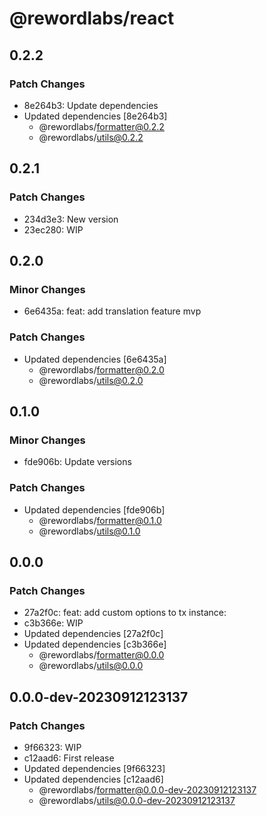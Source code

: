 # @rewordlabs/react

## 0.2.2

### Patch Changes

- 8e264b3: Update dependencies
- Updated dependencies [8e264b3]
  - @rewordlabs/formatter@0.2.2
  - @rewordlabs/utils@0.2.2

## 0.2.1

### Patch Changes

- 234d3e3: New version
- 23ec280: WIP

## 0.2.0

### Minor Changes

- 6e6435a: feat: add translation feature mvp

### Patch Changes

- Updated dependencies [6e6435a]
  - @rewordlabs/formatter@0.2.0
  - @rewordlabs/utils@0.2.0

## 0.1.0

### Minor Changes

- fde906b: Update versions

### Patch Changes

- Updated dependencies [fde906b]
  - @rewordlabs/formatter@0.1.0
  - @rewordlabs/utils@0.1.0

## 0.0.0

### Patch Changes

- 27a2f0c: feat: add custom options to tx instance:
- c3b366e: WIP
- Updated dependencies [27a2f0c]
- Updated dependencies [c3b366e]
  - @rewordlabs/formatter@0.0.0
  - @rewordlabs/utils@0.0.0

## 0.0.0-dev-20230912123137

### Patch Changes

- 9f66323: WIP
- c12aad6: First release
- Updated dependencies [9f66323]
- Updated dependencies [c12aad6]
  - @rewordlabs/formatter@0.0.0-dev-20230912123137
  - @rewordlabs/utils@0.0.0-dev-20230912123137
